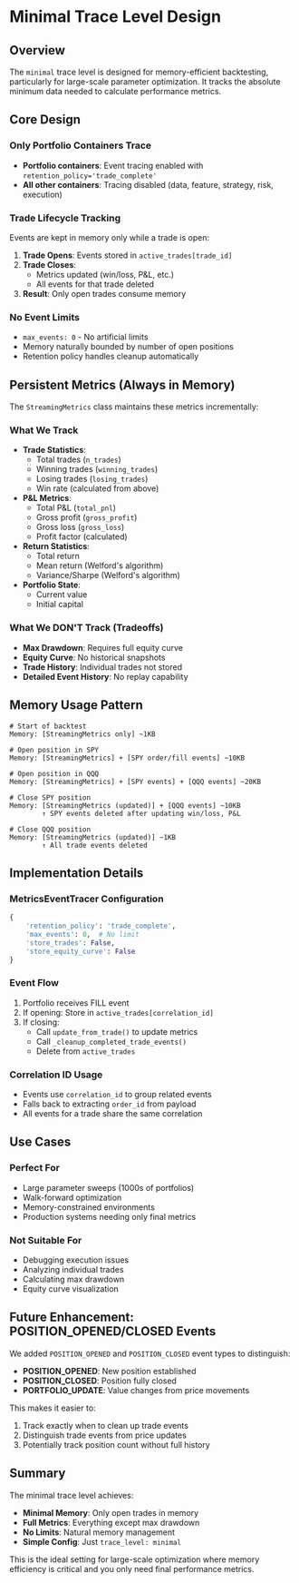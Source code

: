 # Minimal Trace Level Design

## Overview

The `minimal` trace level is designed for memory-efficient backtesting, particularly for large-scale parameter optimization. It tracks the absolute minimum data needed to calculate performance metrics.

## Core Design

### Only Portfolio Containers Trace
- **Portfolio containers**: Event tracing enabled with `retention_policy='trade_complete'`
- **All other containers**: Tracing disabled (data, feature, strategy, risk, execution)

### Trade Lifecycle Tracking
Events are kept in memory only while a trade is open:
1. **Trade Opens**: Events stored in `active_trades[trade_id]`
2. **Trade Closes**: 
   - Metrics updated (win/loss, P&L, etc.)
   - All events for that trade deleted
3. **Result**: Only open trades consume memory

### No Event Limits
- `max_events: 0` - No artificial limits
- Memory naturally bounded by number of open positions
- Retention policy handles cleanup automatically

## Persistent Metrics (Always in Memory)

The `StreamingMetrics` class maintains these metrics incrementally:

### What We Track
- **Trade Statistics**: 
  - Total trades (`n_trades`)
  - Winning trades (`winning_trades`) 
  - Losing trades (`losing_trades`)
  - Win rate (calculated from above)
- **P&L Metrics**:
  - Total P&L (`total_pnl`)
  - Gross profit (`gross_profit`)
  - Gross loss (`gross_loss`)
  - Profit factor (calculated)
- **Return Statistics**:
  - Total return
  - Mean return (Welford's algorithm)
  - Variance/Sharpe (Welford's algorithm)
- **Portfolio State**:
  - Current value
  - Initial capital

### What We DON'T Track (Tradeoffs)
- **Max Drawdown**: Requires full equity curve
- **Equity Curve**: No historical snapshots
- **Trade History**: Individual trades not stored
- **Detailed Event History**: No replay capability

## Memory Usage Pattern

```
# Start of backtest
Memory: [StreamingMetrics only] ~1KB

# Open position in SPY
Memory: [StreamingMetrics] + [SPY order/fill events] ~10KB

# Open position in QQQ  
Memory: [StreamingMetrics] + [SPY events] + [QQQ events] ~20KB

# Close SPY position
Memory: [StreamingMetrics (updated)] + [QQQ events] ~10KB
        ↑ SPY events deleted after updating win/loss, P&L

# Close QQQ position
Memory: [StreamingMetrics (updated)] ~1KB
        ↑ All trade events deleted
```

## Implementation Details

### MetricsEventTracer Configuration
```python
{
    'retention_policy': 'trade_complete',
    'max_events': 0,  # No limit
    'store_trades': False,
    'store_equity_curve': False
}
```

### Event Flow
1. Portfolio receives FILL event
2. If opening: Store in `active_trades[correlation_id]`
3. If closing: 
   - Call `update_from_trade()` to update metrics
   - Call `_cleanup_completed_trade_events()`
   - Delete from `active_trades`

### Correlation ID Usage
- Events use `correlation_id` to group related events
- Falls back to extracting `order_id` from payload
- All events for a trade share the same correlation

## Use Cases

### Perfect For
- Large parameter sweeps (1000s of portfolios)
- Walk-forward optimization
- Memory-constrained environments
- Production systems needing only final metrics

### Not Suitable For
- Debugging execution issues
- Analyzing individual trades
- Calculating max drawdown
- Equity curve visualization

## Future Enhancement: POSITION_OPENED/CLOSED Events

We added `POSITION_OPENED` and `POSITION_CLOSED` event types to distinguish:
- **POSITION_OPENED**: New position established
- **POSITION_CLOSED**: Position fully closed
- **PORTFOLIO_UPDATE**: Value changes from price movements

This makes it easier to:
1. Track exactly when to clean up trade events
2. Distinguish trade events from price updates
3. Potentially track position count without full history

## Summary

The minimal trace level achieves:
- **Minimal Memory**: Only open trades in memory
- **Full Metrics**: Everything except max drawdown
- **No Limits**: Natural memory management
- **Simple Config**: Just `trace_level: minimal`

This is the ideal setting for large-scale optimization where memory efficiency is critical and you only need final performance metrics.